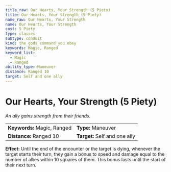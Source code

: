 ```yaml
---
title_raw: Our Hearts, Your Strength (5 Piety)
title: Our Hearts, Your Strength (5 Piety)
name_raw: Our Hearts, Your Strength
name: Our Hearts, Your Strength
cost: 5 Piety
type: classes
subtype: conduit
kind: the gods command you obey
keywords: Magic, Ranged
keyword_list:
  - Magic
  - Ranged
ability_type: Maneuver
distance: Ranged 10
target: Self and one ally
---
```


# Our Hearts, Your Strength (5 Piety)

*An ally gains strength from their friends.*

|                             |                               |
| :-------------------------- | :---------------------------- |
| **Keywords:** Magic, Ranged | **Type:** Maneuver            |
| **Distance:** Ranged 10     | **Target:** Self and one ally |

**Effect:** Until the end of the encounter or the target is dying, whenever the target starts their turn, they gain a bonus to speed and damage equal to the number of allies within 10 squares of them. This bonus lasts until the start of their next turn.
